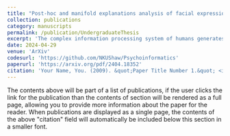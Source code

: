 ```yaml
---
title: "Post-hoc and manifold explanations analysis of facial expression data based on deep learning"
collection: publications
category: manuscripts
permalink: /publication/UndergraduateThesis
excerpt: 'The complex information processing system of humans generates a lot of objective and subjective evaluations, making the exploration of human cognitive products of great cutting-edge theoretical value. In recent years, deep learning technologies, which are inspired by biological brain mechanisms, have made significant strides in the application of psychological or cognitive scientific research, particularly in the memorization and recognition of facial data. This paper investigates through experimental research how neural networks process and store facial expression data and associate these data with a range of psychological attributes produced by humans. Researchers utilized deep learning model VGG16, demonstrating that neural networks can learn and reproduce key features of facial data, thereby storing image memories. Moreover, the experimental results reveal the potential of deep learning models in understanding human emotions and cognitive processes and establish a manifold visualization interpretation of cognitive products or psychological attributes from a non-Euclidean space perspective, offering new insights into enhancing the explainability of AI. This study not only advances the application of AI technology in the field of psychology but also provides a new psychological theoretical understanding the information processing of the AI. The code is available in here: https://github.com/NKUShaw/Psychoinformatics.'
date: 2024-04-29
venue: 'ArXiv'
codesurl: 'https://github.com/NKUShaw/Psychoinformatics'
paperurl: 'https://arxiv.org/pdf/2404.18352'
citation: 'Your Name, You. (2009). &quot;Paper Title Number 1.&quot; <i>Journal 1</i>. 1(1).'
---
```


The contents above will be part of a list of publications, if the user clicks the link for the publication than the contents of section will be rendered as a full page, allowing you to provide more information about the paper for the reader. When publications are displayed as a single page, the contents of the above "citation" field will automatically be included below this section in a smaller font.